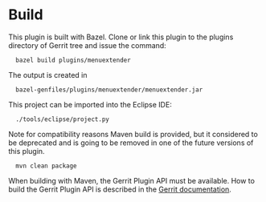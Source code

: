 Build
=====

This plugin is built with Bazel.
Clone or link this plugin to the plugins directory of Gerrit tree
and issue the command:

```
  bazel build plugins/menuextender
```

The output is created in

```
  bazel-genfiles/plugins/menuextender/menuextender.jar
```

This project can be imported into the Eclipse IDE:

```
  ./tools/eclipse/project.py
```

Note for compatibility reasons Maven build is provided, but it considered to
be deprecated and is going to be removed in one of the future versions of this
plugin.

```
  mvn clean package
```

When building with Maven, the Gerrit Plugin API must be available.
How to build the Gerrit Plugin API is described in the [Gerrit
documentation](../../../Documentation/dev-buck.html#_extension_and_plugin_api_jar_files).
